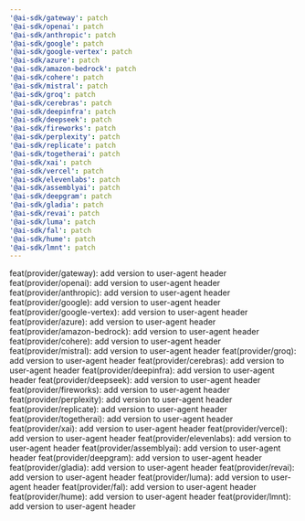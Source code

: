```yaml
---
'@ai-sdk/gateway': patch
'@ai-sdk/openai': patch
'@ai-sdk/anthropic': patch
'@ai-sdk/google': patch
'@ai-sdk/google-vertex': patch
'@ai-sdk/azure': patch
'@ai-sdk/amazon-bedrock': patch
'@ai-sdk/cohere': patch
'@ai-sdk/mistral': patch
'@ai-sdk/groq': patch
'@ai-sdk/cerebras': patch
'@ai-sdk/deepinfra': patch
'@ai-sdk/deepseek': patch
'@ai-sdk/fireworks': patch
'@ai-sdk/perplexity': patch
'@ai-sdk/replicate': patch
'@ai-sdk/togetherai': patch
'@ai-sdk/xai': patch
'@ai-sdk/vercel': patch
'@ai-sdk/elevenlabs': patch
'@ai-sdk/assemblyai': patch
'@ai-sdk/deepgram': patch
'@ai-sdk/gladia': patch
'@ai-sdk/revai': patch
'@ai-sdk/luma': patch
'@ai-sdk/fal': patch
'@ai-sdk/hume': patch
'@ai-sdk/lmnt': patch
---
```


feat(provider/gateway): add version to user-agent header
feat(provider/openai): add version to user-agent header
feat(provider/anthropic): add version to user-agent header
feat(provider/google): add version to user-agent header
feat(provider/google-vertex): add version to user-agent header
feat(provider/azure): add version to user-agent header
feat(provider/amazon-bedrock): add version to user-agent header
feat(provider/cohere): add version to user-agent header
feat(provider/mistral): add version to user-agent header
feat(provider/groq): add version to user-agent header
feat(provider/cerebras): add version to user-agent header
feat(provider/deepinfra): add version to user-agent header
feat(provider/deepseek): add version to user-agent header
feat(provider/fireworks): add version to user-agent header
feat(provider/perplexity): add version to user-agent header
feat(provider/replicate): add version to user-agent header
feat(provider/togetherai): add version to user-agent header
feat(provider/xai): add version to user-agent header
feat(provider/vercel): add version to user-agent header
feat(provider/elevenlabs): add version to user-agent header
feat(provider/assemblyai): add version to user-agent header
feat(provider/deepgram): add version to user-agent header
feat(provider/gladia): add version to user-agent header
feat(provider/revai): add version to user-agent header
feat(provider/luma): add version to user-agent header
feat(provider/fal): add version to user-agent header
feat(provider/hume): add version to user-agent header
feat(provider/lmnt): add version to user-agent header
